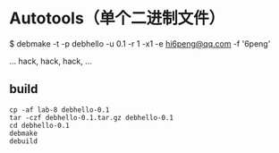 # Autotools（单个二进制文件）

$ debmake -t -p debhello -u 0.1 -r 1 -x1 -e hi6peng@qq.com -f '6peng'

... hack, hack, hack, ...

## build

~~~
cp -af lab-8 debhello-0.1
tar -czf debhello-0.1.tar.gz debhello-0.1
cd debhello-0.1
debmake
debuild
~~~
